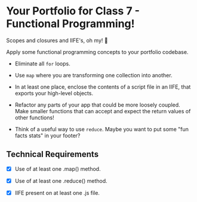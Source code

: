 # Your Portfolio for Class 7 - Functional Programming!

Scopes and closures and IIFE's, oh my! :grimacing:

Apply some functional programming concepts to your portfolio codebase.

 - Eliminate all `for` loops.  
 
 - Use `map` where you are transforming one collection into another.  
 
 - In at least one place, enclose the contents of a script file in an IIFE, that exports your high-level objects.  
 
 - Refactor any parts of your app that could be more loosely coupled. Make smaller functions that can accept and expect the  return values of other functions!  
 
 - Think of a useful way to use `reduce`. Maybe you want to put some "fun facts stats" in your footer?  
 
## Technical Requirements

- [x] Use of at least one .map() method.
- [x] Use of at least one .reduce() method.
- [x] IIFE present on at least one .js file.
 
